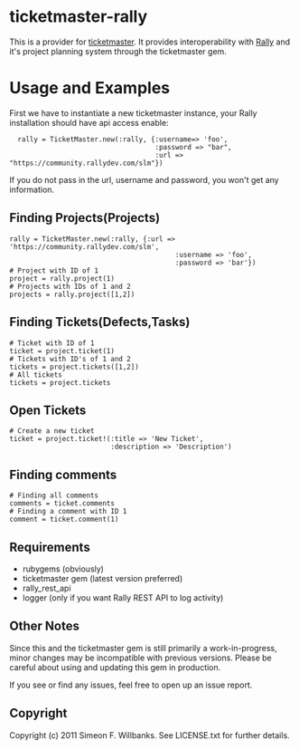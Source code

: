 # ticketmaster-rally

This is a provider for [ticketmaster](http://ticketrb.com). It provides interoperability with [Rally](http://www.rallydev.com/) and it's project planning system through the ticketmaster gem.

# Usage and Examples

First we have to instantiate a new ticketmaster instance, your Rally installation should have api access enable:

      rally = TicketMaster.new(:rally, {:username=> 'foo', 
                                        :password => "bar", 
                                        :url => "https://community.rallydev.com/slm"}) 

If you do not pass in the url, username and password, you won't get any information.

## Finding Projects(Projects)

    rally = TicketMaster.new(:rally, {:url => 'https://community.rallydev.com/slm', 
                                             :username => 'foo', 
                                             :password => 'bar'})
    # Project with ID of 1
    project = rally.project(1)
    # Projects with IDs of 1 and 2
    projects = rally.project([1,2])
	
## Finding Tickets(Defects,Tasks)

    # Ticket with ID of 1
    ticket = project.ticket(1)
    # Tickets with ID's of 1 and 2
    tickets = project.tickets([1,2])
    # All tickets
    tickets = project.tickets

## Open Tickets
    
    # Create a new ticket
    ticket = project.ticket!(:title => 'New Ticket', 
                             :description => 'Description')

## Finding comments
  
    # Finding all comments 
    comments = ticket.comments
    # Finding a comment with ID 1
    comment = ticket.comment(1)
  
## Requirements

* rubygems (obviously)
* ticketmaster gem (latest version preferred)
* rally_rest_api
* logger (only if you want Rally REST API to log activity)

## Other Notes

Since this and the ticketmaster gem is still primarily a work-in-progress, minor changes may be incompatible with previous versions. Please be careful about using and updating this gem in production.

If you see or find any issues, feel free to open up an issue report.

## Copyright

Copyright (c) 2011 Simeon F. Willbanks. See LICENSE.txt for
further details.


